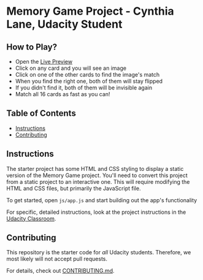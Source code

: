 # Memory Game Project - Cynthia Lane, Udacity Student

## How to Play?
- Open the [Live Preview](https://clane72.github.io/)
- Click on any card and you will see an image
- Click on one of the other cards to find the image's match
- When you find the right one, both of them will stay flipped
- If you didn't find it, both of them will be invisible again
- Match all 16 cards as fast as you can!

## Table of Contents

* [Instructions](#instructions)
* [Contributing](#contributing)

## Instructions


The starter project has some HTML and CSS styling to display a static version of the Memory Game project. You'll need to convert this project from a static project to an interactive one. This will require modifying the HTML and CSS files, but primarily the JavaScript file.

To get started, open `js/app.js` and start building out the app's functionality

For specific, detailed instructions, look at the project instructions in the [Udacity Classroom](https://classroom.udacity.com/me).

## Contributing

This repository is the starter code for _all_ Udacity students. Therefore, we most likely will not accept pull requests.

For details, check out [CONTRIBUTING.md](CONTRIBUTING.md).
